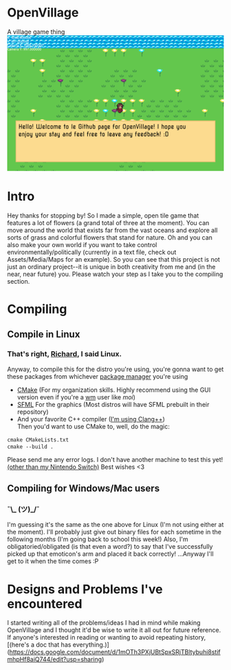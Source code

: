 # OpenVillage
A village game thing
![Github intro image thingy](/Assets/Media/Github_Intro_Image.png)

# Intro
Hey thanks for stopping by! So I made a simple, open tile game that features a lot of flowers (a grand total of three at the moment). You can move around the world that exists far from the vast oceans and explore all sorts of grass and colorful flowers that stand for nature. Oh and you can also make your own world if you want to take control environmentally/politically (currently in a text file, check out Assets/Media/Maps for an example). So you can see that this project is not just an ordinary project--it is unique in both creativity from me and (in the near, near future) you. Please watch your step as I take you to the compiling section.

# Compiling
## Compile in Linux
### That's right, [Richard](https://old.reddit.com/r/copypasta/comments/7lt7i0/no_richard_its_linux_not_gnulinux/), I said Linux.
Anyway, to compile this for the distro you're using, you're gonna want to get these packages from whichever [package manager](https://en.wikipedia.org/wiki/Package_manager) you're using <br />
* [CMake](https://cmake.org/) (For my organization skills. Highly recommend using the GUI version even if you're a [wm](https://en.wikipedia.org/wiki/Window_manager) user like *moi*)<br />
* [SFML](https://www.sfml-dev.org/) For the graphics (Most distros will have SFML prebuilt in their repository)<br />
* And your favorite C++ compiler ([I'm using Clang++](https://clang.llvm.org/))<br />
Then you'd want to use CMake to, well, do the magic:<br />

```
cmake CMakeLists.txt
cmake --build .
```

Please send me any error logs. I don't have another machine to test this yet! [(other than my Nintendo Switch)](https://www.youtube.com/watch?v=rVuNvIrsAg8&t=1s) Best wishes <3
## Compiling for Windows/Mac users
### ¯\\_ (ツ)_/¯
I'm guessing it's the same as the one above for Linux (I'm not using either at the moment). I'll probably just give out binary files for each sometime in the following months (I'm going back to school this week!) Also, I'm obligatoried/obligated (is that even a word?) to say that I've successfully picked up that emoticon's arm and placed it back correctly! ...Anyway I'll get to it when the time comes :P

# Designs and Problems I've encountered
I started writing all of the problems/ideas I had in mind while making OpenVillage and I thought it'd be wise to write it all out for future reference. If anyone's interested in reading or wanting to avoid repeating history, [(here's a doc that has everything.)] (https://docs.google.com/document/d/1mOTh3PXjUBtSpxSRjTBltybuhi8stifmhpHf8aiQ744/edit?usp=sharing)
